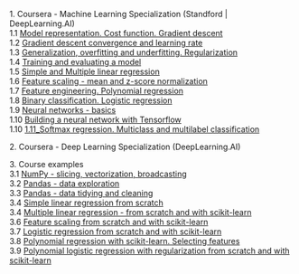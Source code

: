 <p>
1. Coursera - Machine Learning Specialization (Standford | DeepLearning.AI) 
<br>1.1 <a href="courses/1.01_Model%20representation.%20Cost%20function.%20Gradient%20descent.ipynb">Model representation. Cost function. Gradient descent</a>
<br>1.2 <a href="courses/1.02_Gradient%20descent%20convergence%20and%20learning%20rate.ipynb">Gradient descent convergence and learning rate</a>
<br>1.3 <a href="courses/1.03_Generalization%2C%20overfitting%20and%20underfitting.%20Regularization.ipynb">Generalization, overfitting and underfitting. Regularization</a>    
<br>1.4 <a href="courses/1.04_Training%20and%20evaluating%20a%20model.ipynb">Training and evaluating a model</a> 
<br>1.5 <a href="courses/1.05_Simple%20and%20Multiple%20linear%20regression.ipynb">Simple and Multiple linear regression</a>
<br>1.6 <a href="courses/1.06_Feature%20scaling%20-%20mean%20and%20z-score%20normalization.ipynb">Feature scaling - mean and z-score normalization</a> 
<br>1.7 <a href="courses/1.07_Feature%20engineering.%20Polynomial%20regression.ipynb">Feature engineering. Polynomial regression</a>
<br>1.8 <a href="courses/1.08_Binary%20classification.%20Logistic%20regression.ipynb">Binary classification. Logistic regression</a> 
<br>1.9 <a href="courses/1.09_Neural%20networks%20-%20basics.ipynb">Neural networks - basics</a> 
<br>1.10 <a href="courses/1.10_Building%20a%20neural%20network%20with%20Tensorflow.ipynb">Building a neural network with Tensorflow</a> 
<br>1.10 <a href="courses/1.11_Softmax%20regression.%20Multiclass%20and%20multilabel%20classification.ipynb">1.11_Softmax regression. Multiclass and multilabel classification</a> 
<p>
2. Coursera - Deep Learning Specialization (DeepLearning.AI)
</p>
<p>
3. Course examples
<br>3.1 <a href="courses/3.01_NumPy%20-%20slicing%2C%20vectorization%2C%20broadcasting.ipynb">NumPy - slicing, vectorization, broadcasting</a>   
<br>3.2 <a href="courses/3.02_Pandas%20-%20data%20exploration">Pandas - data exploration</a>    
<br>3.3 <a href="courses/3.03_Pandas%20-%20data%20tidying%20and%20cleaning.ipynb">Pandas - data tidying and cleaning</a>     
<br>3.4 <a href="courses/3.04_Linear%20Regresison%20from%20scratch.ipynb">Simple linear regression from scratch</a>  
<br>3.4 <a href="courses/3.05_Multiple%20linear%20regression%20-%20from%20scratch%20and%20with%20scikit-learn.ipynb">Multiple linear regression - from scratch and with scikit-learn</a>     
<br>3.6 <a href="courses/3.06_Feature%20scaling%20from%20scratch%20and%20with%20scikit-learn.ipynb">Feature scaling from scratch and with scikit-learn</a> 
<br>3.7 <a href="courses/3.07_Logistic%20regression%20from%20scratch%20and%20with%20scikit-learn.ipynb">Logistic regression from scratch and with scikit-learn</a>
<br>3.8 <a href="courses/3.08_Polynomial%20regression%20with%20scikit-learn.%20Selecting%20features.ipynb">Polynomial regression with scikit-learn. Selecting features</a> 
<br>3.9 <a href="courses/3.09_Polynomial%20logistic%20regression%20with%20regularization%20from%20scratch%20and%20with%20scikit-learn.ipynb">Polynomial logistic regression with regularization from scratch and with scikit-learn</a>
</p>

 